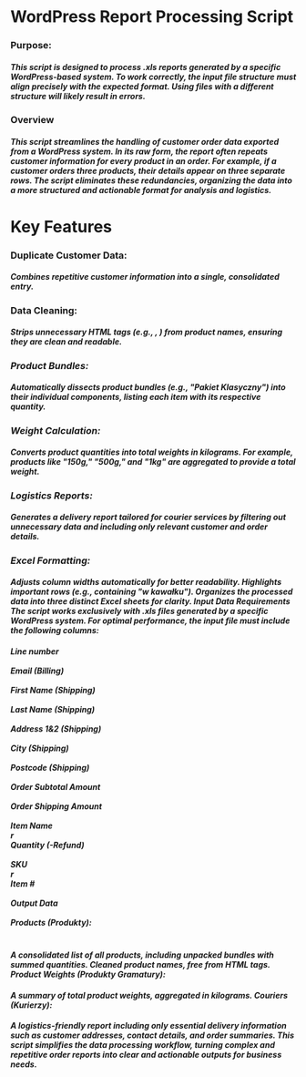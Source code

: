 <h1>WordPress Report Processing Script</h1>


<h3>Purpose:</h3>

<h5>This script is designed to process .xls reports generated by a specific WordPress-based system. To work correctly, the input file structure must align precisely with the expected format. Using files with a different structure will likely result in errors.</h5>

<h3>Overview</h3>

<h5>This script streamlines the handling of customer order data exported from a WordPress system. In its raw form, the report often repeats customer information for every product in an order. For example, if a customer orders three products, their details appear on three separate rows. The script eliminates these redundancies, organizing the data into a more structured and actionable format for analysis and logistics.</h5>

<h1>Key Features</h1>

<h3>Duplicate Customer Data:</h3>

<h5>Combines repetitive customer information into a single, consolidated entry.</h5>

<h3>Data Cleaning:</h3>

<h5>Strips unnecessary HTML tags (e.g., <b>, <i>) from product names, ensuring they are clean and readable.</h5>

<h3>Product Bundles:</h3>

<h5>Automatically dissects product bundles (e.g., "Pakiet Klasyczny") into their individual components, listing each item with its respective quantity.</h5>

<h3>Weight Calculation:</h3>

<h5>Converts product quantities into total weights in kilograms. For example, products like "150g," "500g," and "1kg" are aggregated to provide a total weight.

<h3>Logistics Reports:</h3>

<h5>Generates a delivery report tailored for courier services by filtering out unnecessary data and including only relevant customer and order details.</h5>

<h3>Excel Formatting:</h3>

  <h4>Adjusts column widths automatically for better readability.
  Highlights important rows (e.g., containing "w kawałku").
  Organizes the processed data into three distinct Excel sheets for clarity.
  Input Data Requirements
  The script works exclusively with .xls files generated by a specific WordPress system. For optimal performance, the input file must include the following columns:</h4>

  <h5>Line number<br><br>
  Email (Billing)<br><br>
  First Name (Shipping)<br><br>
  Last Name (Shipping)<br><br>
  Address 1&2 (Shipping)<br><br>
  City (Shipping)<br><br>
  Postcode (Shipping)<br><br>
  Order Subtotal Amount<br><br>
  Order Shipping Amount<br><br>
  Item Name<br>r<br>
  Quantity (-Refund)<br><br>
  SKU<br>r<br>
  Item #<br><br>
  Output Data<br><br>
  Products (Produkty):<br><br></h5>

  <h4>A consolidated list of all products, including unpacked bundles with summed quantities.
  Cleaned product names, free from HTML tags.
  Product Weights (Produkty Gramatury):</h4>
  
  <h4>A summary of total product weights, aggregated in kilograms.
  Couriers (Kurierzy):</h4>
  
  <h4>A logistics-friendly report including only essential delivery information such as customer addresses, contact details, and order summaries.
  This script simplifies the data processing workflow, turning complex and repetitive order reports into clear and actionable outputs for business needs.</h4>
